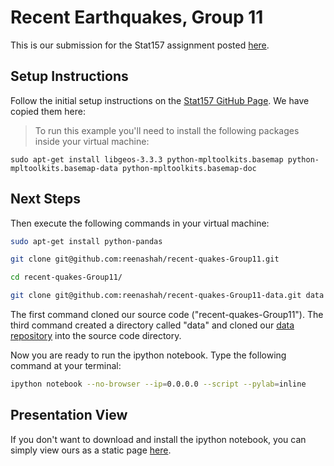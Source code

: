 # Recent Earthquakes, Group 11

This is our submission for the Stat157 assignment posted [here](https://github.com/stat157/recent-quakes).

## Setup Instructions

Follow the initial setup instructions on the [Stat157 GitHub Page](https://github.com/stat157/recent-quakes).  We have copied them here:

> To run this example you'll need to install the following packages
> inside your virtual machine:

    sudo apt-get install libgeos-3.3.3 python-mpltoolkits.basemap python-mpltoolkits.basemap-data python-mpltoolkits.basemap-doc

## Next Steps

Then execute the following commands in your virtual machine:

```sh
sudo apt-get install python-pandas

git clone git@github.com:reenashah/recent-quakes-Group11.git

cd recent-quakes-Group11/

git clone git@github.com:reenashah/recent-quakes-Group11-data.git data
```

The first command cloned our source code ("recent-quakes-Group11").  The third command created a directory called "data" and cloned our [data repository](https://github.com/reenashah/recent-quakes-Group11-data) into the source code directory.

Now you are ready to run the ipython notebook.  Type the following command at your terminal:

```sh
ipython notebook --no-browser --ip=0.0.0.0 --script --pylab=inline 
```

## Presentation View

If you don't want to download and install the ipython notebook, you can simply view ours as a static page [here](http://nbviewer.ipython.org/urls/raw.github.com/reenashah/recent-quakes-Group11/master/Recent%20Earthquakes.ipynb).